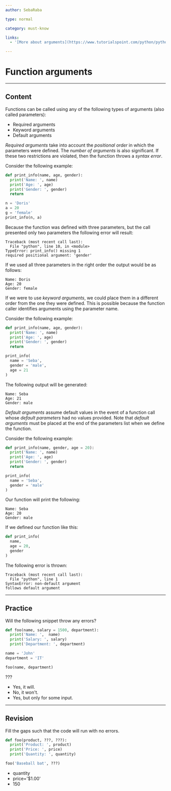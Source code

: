 ```yaml
---
author: SebaRaba

type: normal

category: must-know

links:
  - '[More about arguments](https://www.tutorialspoint.com/python/python_functions.htm){website}'

---
```


# Function arguments

---

## Content

Functions can be called using any of the following types of arguments (also called parameters):

- Required arguments
- Keyword arguments
- Default arguments

*Required arguments* take into account the *positional order* in which the parameters were defined. The *number of arguments* is also significant. If these two restrictions are violated, then the function throws a *syntax error*.

Consider the following example:

```py
def print_info(name, age, gender):
  print('Name: ', name)
  print('Age: ', age)
  print('Gender: ', gender)
  return

n = 'Doris'
a = 20
g = 'female'
print_info(n, a)
```

Because the function was defined with three parameters, but the call presented only two parameters the following error will result:

```plain-text
Traceback (most recent call last):
  File "python", line 10, in <module>
TypeError: print_info() missing 1
required positional argument: 'gender'
```

If we used all three parameters in the right order the output would be as follows:

```plain-text
Name: Doris
Age: 20
Gender: female
```

If we were to use *keyword arguments*, we could place them in a different order from the one they were defined. This is possible because the function caller identifies arguments using the parameter name.

Consider the following example:

```python
def print_info(name, age, gender):
  print('Name: ', name)
  print('Age: ', age)
  print('Gender: ', gender)
  return

print_info(
  name = 'Seba',
  gender = 'male',
  age = 21
)
```

The following output will be generated:

```plain-text
Name: Seba
Age: 21
Gender: male
```

*Default arguments* assume default values in the event of a function call whose *default parameters* had no values provided. Note that *default arguments* must be placed at the end of the parameters list when we define the function.

Consider the following example:

```python
def print_info(name, gender, age = 20):
  print('Name: ', name)
  print('Age: ', age)
  print('Gender: ', gender)
  return

print_info(
  name = 'Seba', 
  gender = 'male'
)
```

Our function will print the following:

```plain-text
Name: Seba
Age: 20
Gender: male
```

If we defined our function like this:

```python
def print_info(
  name, 
  age = 20, 
  gender
)
```

The following error is thrown:

```plain-text
Traceback (most recent call last):
  File "python", line 1
SyntaxError: non-default argument
follows default argument
```

---
## Practice

Will the following snippet throw any errors?

```py
def foo(name, salary = 1500, department):
  print('Name: ',  name)
  print('Salary: ', salary)
  print('Department: ', department)

name = 'John'
department = 'IT'

foo(name, department)
```

???

- Yes, it will.
- No, it won't.
- Yes, but only for some input.

---
## Revision

Fill the gaps such that the code will run with no errors.

```python
def foo(product, ???, ???):
  print('Product: ', product)
  print('Price: ', price)
  print('Quantity: ', quantity)

foo('Baseball bat', ???)
```

- quantity
- price='$1.00'
- 150
